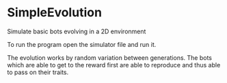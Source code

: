 # SimpleEvolution
Simulate basic bots evolving in a 2D environment

To run the program open the simulator file and run it.

The evolution works by random variation between generations. The bots which are able to get to the reward first are able to reproduce and thus able to pass on their traits.
